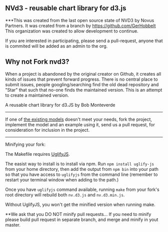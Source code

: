 NVd3 - reusable chart library for d3.js
-----------------------------------------

***This was created from the last open source state of NVD3 by Novus Partners.  It was created from a branch by https://github.com/GerHobbelt  This organization was created to allow development to continue.

If you are interested in participating, please send a pull-request, anyone that is commited will be added as an admin to the org.

Why not Fork nvd3?
-------------------------------------
When a project is abandoned by the original creator on Github, it creates all kinds of issues that prevent forward progress. There is no central place to submit issues, people googling/searching find the old dead repository and "Star" that such that no-one finds the maintained version.  This is an attempt to create a maintained version.


A reusable chart library for d3.JS by Bob Monteverde


---

If one of [the existing models](https://github.com/philschatz/nvd3/tree/master/src/models) doesn't meet your needs, fork the project, implement the model and an example using it, send us a pull request, for consideration for inclusion in the project.

---

Minifying your fork:

The Makefile requires [UglifyJS](https://github.com/mishoo/UglifyJS).

The easist way to install is to install via npm. Run `npm install
uglify-js` from your home directory, then add the output from `npm bin`
into your path so that you have access to `uglifyjs` from the command
line (remember to restart your terminal window when adding to the path.)

Once you have `uglifyjs` command available, running `make` from your
fork's root directory will rebuild both `nv.d3.js` and `nv.d3.min.js`.

Without UglifyJS, you won't get the minified version when running make.

**We ask that you DO NOT minify pull requests...
If you need to minify please build pull request in separate branch, and
merge and minify in yout master.

